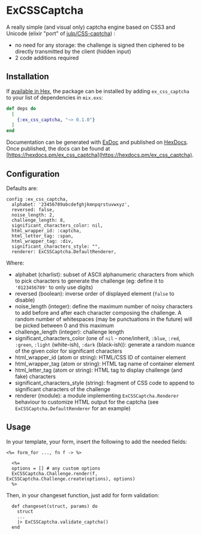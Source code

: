 # ExCSSCaptcha

A really simple (and visual only) captcha engine based on CSS3 and Unicode (elixir "port" of [julp/CSS-captcha](https://github.com/julp/CSS-captcha)) :

* no need for any storage: the challenge is signed then ciphered to be directly transmitted by the client (hidden input)
* 2 code additions required

## Installation

If [available in Hex](https://hex.pm/docs/publish), the package can be installed
by adding `ex_css_captcha` to your list of dependencies in `mix.exs`:

```elixir
def deps do
  [
    {:ex_css_captcha, "~> 0.1.0"}
  ]
end
```

Documentation can be generated with [ExDoc](https://github.com/elixir-lang/ex_doc)
and published on [HexDocs](https://hexdocs.pm). Once published, the docs can
be found at [https://hexdocs.pm/ex_css_captcha](https://hexdocs.pm/ex_css_captcha).

## Configuration

Defaults are:

```
config :ex_css_captcha,
  alphabet: '23456789abcdefghjkmnpqrstuvwxyz',
  reversed: false,
  noise_length: 2,
  challenge_length: 8,
  significant_characters_color: nil,
  html_wrapper_id: :captcha,
  html_letter_tag: :span,
  html_wrapper_tag: :div,
  significant_characters_style: "",
  renderer: ExCSSCaptcha.DefaultRenderer,
```

Where:

* alphabet (charlist): subset of ASCII alphanumeric characters from which to pick characters to generate the challenge (eg: define it to `'0123456789'` to only use digits)
* reversed (boolean): inverse order of displayed element (`false` to disable)
* noise_length (integer): define the maximum number of noisy characters to add before and after each character composing the challenge. A random number of whitespaces (may be punctuations in the future) will be picked between 0 and this maximum
* challenge_length (integer): challenge length
* significant_characters_color (one of `nil` - none/inherit, `:blue`, `:red`, `:green`, `:light` (white-ish), `:dark` (black-ish)): generate a random nuance of the given color for significant characters
* html_wrapper_id (atom or string): HTML/CSS ID of container element
* html_wrapper_tag (atom or string): HTML tag name of container element
* html_letter_tag (atom or string): HTML tag to display challenge (and fake) characters
* significant_characters_style (string): fragment of CSS code to append to significant characters of the challenge
* renderer (module): a module implementing `ExCSSCaptcha.Renderer` behaviour to customize HTML output for the captcha (see `ExCSSCaptcha.DefaultRenderer` for an example)

## Usage

In your template, your form, insert the following to add the needed fields:

```
<%= form_for ..., fn f -> %>

  <%=
  options = [] # any custom options
  ExCSSCaptcha.Challenge.render(f, ExCSSCaptcha.Challenge.create(options), options)
  %>
```

Then, in your changeset function, just add for form validation:

```
  def changeset(struct, params) do
    struct
    ...
    |> ExCSSCaptcha.validate_captcha()
  end
```
